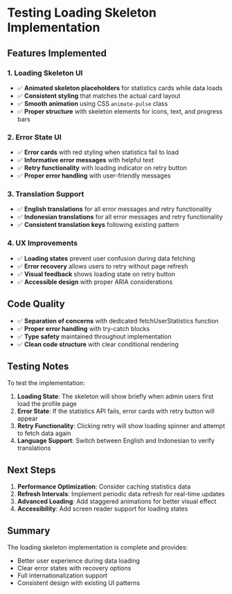 # Testing Loading Skeleton Implementation

## Features Implemented

### 1. Loading Skeleton UI
- ✅ **Animated skeleton placeholders** for statistics cards while data loads
- ✅ **Consistent styling** that matches the actual card layout
- ✅ **Smooth animation** using CSS `animate-pulse` class
- ✅ **Proper structure** with skeleton elements for icons, text, and progress bars

### 2. Error State UI
- ✅ **Error cards** with red styling when statistics fail to load
- ✅ **Informative error messages** with helpful text
- ✅ **Retry functionality** with loading indicator on retry button
- ✅ **Proper error handling** with user-friendly messages

### 3. Translation Support
- ✅ **English translations** for all error messages and retry functionality
- ✅ **Indonesian translations** for all error messages and retry functionality
- ✅ **Consistent translation keys** following existing pattern

### 4. UX Improvements
- ✅ **Loading states** prevent user confusion during data fetching
- ✅ **Error recovery** allows users to retry without page refresh
- ✅ **Visual feedback** shows loading state on retry button
- ✅ **Accessible design** with proper ARIA considerations

## Code Quality
- ✅ **Separation of concerns** with dedicated fetchUserStatistics function
- ✅ **Proper error handling** with try-catch blocks
- ✅ **Type safety** maintained throughout implementation
- ✅ **Clean code structure** with clear conditional rendering

## Testing Notes

To test the implementation:

1. **Loading State**: The skeleton will show briefly when admin users first load the profile page
2. **Error State**: If the statistics API fails, error cards with retry button will appear
3. **Retry Functionality**: Clicking retry will show loading spinner and attempt to fetch data again
4. **Language Support**: Switch between English and Indonesian to verify translations

## Next Steps

1. **Performance Optimization**: Consider caching statistics data
2. **Refresh Intervals**: Implement periodic data refresh for real-time updates  
3. **Advanced Loading**: Add staggered animations for better visual effect
4. **Accessibility**: Add screen reader support for loading states

## Summary

The loading skeleton implementation is complete and provides:
- Better user experience during data loading
- Clear error states with recovery options
- Full internationalization support
- Consistent design with existing UI patterns
